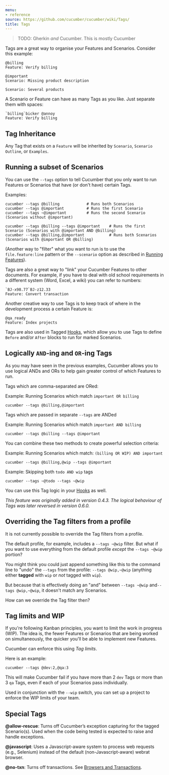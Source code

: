 ```yaml
---
menu:
- reference 
source: https://github.com/cucumber/cucumber/wiki/Tags/
title: Tags
---
```


> TODO: Gherkin *and* Cucumber. This is mostly Cucumber

Tags are a great way to organise your Features and Scenarios. Consider this example:

```gherkin
@billing
Feature: Verify billing

@important
Scenario: Missing product description

Scenario: Several products
```

A Scenario or Feature can have as many Tags as you like. Just separate them with spaces:

```gherkin
`billing`bicker @annoy
Feature: Verify billing
```

## Tag Inheritance

Any Tag that exists on a `Feature` will be inherited by `Scenario`, `Scenario Outline`, or `Examples`.

## Running a subset of Scenarios

You can use the `--tags` option to tell Cucumber that you only want to run Features or Scenarios that have (or don't have) certain Tags. 

Examples:

```
cucumber --tags @billing            # Runs both Scenarios
cucumber --tags @important          # Runs the first Scenario
cucumber --tags ~@important         # Runs the second Scenario (Scenarios without @important)

cucumber --tags @billing --tags @important    # Runs the first Scenario (Scenarios with @important AND @billing)
cucumber --tags @billing,@important           # Runs both Scenarios (Scenarios with @important OR @billing)
```

(Another way to "filter" what you want to run is to use the `file.feature:line` pattern or the `--scenario` option as described in [Running Features](/cucumber/running-features/)).

Tags are also a great way to "link" your Cucumber Features to other documents. For example, if you have to deal with old school requirements in a different system (Word, Excel, a wiki) you can refer to numbers:

```gherkin
`BJ-x98.77`BJ-z12.33
Feature: Convert transaction
```

Another creative way to use Tags is to keep track of where in the development process a certain Feature is:

```gherkin
@qa_ready
Feature: Index projects
```

Tags are also used in Tagged [Hooks](/cucumber/hooks/), which allow you to use Tags to define `Before` and/or `After` blocks to run for marked Scenarios.

## Logically `AND`-ing and `OR`-ing Tags

As you may have seen in the previous examples, Cucumber allows you to use logical ANDs and ORs to help gain greater control of which Features to run.

Tags which are comma-separated are ORed:

Example: Running Scenarios which match `important OR billing`

```
cucumber --tags @billing,@important
```

Tags which are passed in separate `--tags` are ANDed

Example: Running Scenarios which match `important AND billing`

```
cucumber --tags @billing --tags @important
```

You can combine these two methods to create powerful selection criteria:

Example: Running Scenarios which match: `(billing OR WIP) AND important`

```
cucumber --tags @billing,@wip --tags @important
```

Example: Skipping both `todo AND wip` tags

```
cucumber --tags ~@todo --tags ~@wip
```

You can use this Tag logic in your [Hooks](/cucumber/hooks/) as well.

*This feature was originally added in version 0.4.3.*
*The logical behaviour of Tags was later reversed in version 0.6.0.*


## Overriding the Tag filters from a profile

It is not currently possible to override the Tag filters from a profile.

The default profile, for example, includes a `--tags ~@wip` filter. But what if you want to use everything from the default profile *except* the `--tags ~@wip` portion?

You might think you could just append something like this to the command line to "undo" the `--tags` from the profile: `--tags @wip,~@wip` (anything either **tagged** with `wip` or *not* tagged with `wip`).

But because that is effectively doing an "and" between `--tags ~@wip` and`--tags @wip,~@wip`, it doesn't match any Scenarios.

How can we override the Tag filter then?

## Tag limits and WIP

If you're following Kanban principles, you want to limit the work in progress (WIP). The idea is, the fewer Features or Scenarios that are being worked on simultaneously, the quicker you'll be able to implement new Features.

Cucumber can enforce this using *Tag limits*. 

Here is an example:

```
cucumber --tags @dev:2,@qa:3
```

This will make Cucumber fail if you have more than 2 `dev` Tags or more than 3 `qa` Tags, even if each of your Scenarios pass individually.

Used in conjunction with the `--wip` switch, you can set up a project to enforce the WIP limits of your team.

## Special Tags

**@allow-rescue**: Turns off Cucumber’s exception capturing for the tagged Scenario(s). Used when the code being tested is expected to raise and handle exceptions.

**@javascript**: Uses a Javascript-aware system to process web requests (e.g., Selenium) instead of the default (non-Javascript-aware) webrat browser.

**@no-txn**: Turns off transactions. See [Browsers and Transactions](/implementations/ruby/browsers-and-transactions/).
